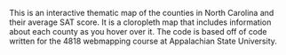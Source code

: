 This is an interactive thematic map of the counties in North Carolina and their average SAT score. It is a cloropleth map that includes information about each county as you hover over it. The code is based off of code written for the 4818 webmapping course at Appalachian State University. 
